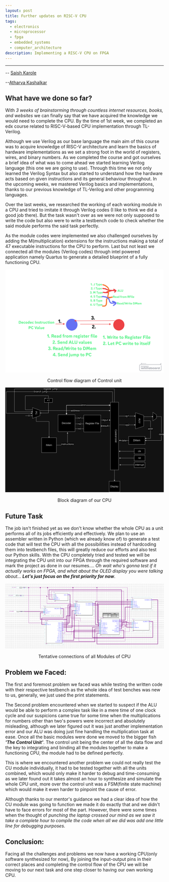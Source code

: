 ```yaml
---
layout: post
title: Further updates on RISC-V CPU
tags:
  - electronics
  - microprocessor
  - fpga
  - embedded_systems
  - computer_architecture
description: Implementing a RISC-V CPU on FPGA
---
```


---
-- [Saish Karole](https://github.com/saishock1504/)

--[Atharva Kashalkar](https://github.com/RapidRoger18)


## What have we done so far?
With *3 weeks of brainstorming through countless internet resources, books, and websites* we can finally say that we have acquired the knowledge we would need to complete the CPU. By the time of 1st week, we completed an edx course related to RISC-V-based CPU implementation through TL-Verilog. 

Although we use Verilog as our base language the main aim of this course was to acquire knowledge of RISC-V architecture and learn the basics of hardware implementations as we set a strong foot in the world of registers, wires, and binary numbers. As we completed the course and got ourselves a brief idea of what was to come ahead we started learning Verilog language (this one we are going to use). Through this time we not only learned the Verilog Syntax but also started to understand how the hardware acts based on given instructions and its general behaviour throughout. In the upcoming weeks, we mastered Verilog basics and implementations, thanks to our previous knowledge of TL-Verilog and other programming languages.

Over the last weeks, we researched the working of each working module in a CPU and tried to imitate it through Verilog codes (I like to think we did a good job there). But the task wasn't over as we were not only supposed to write the code but also were to write a testbench code to check whether the said module performs the said task perfectly.

As the module codes were implemented we also challenged ourselves by adding the M(multiplication) extensions for the instructions making a total of 47 executable instructions for the CPU to perform. Last but not least we connected all the modules (Verilog codes) through intel powered application namely Quartus to generate a detailed blueprint of a fully functioning CPU.


![](/assets/posts/RISC-V-CPU/control_flow.png)
<p align = "center"> Control flow diagram of Control unit </p>


![](/assets/posts/RISC-V-CPU/CPU_blockdiagram.png)
<p align = "center"> Block diagram of our CPU </p>


## Future Task 
The job isn't finished yet as we don't know whether the whole CPU as a unit performs all of its jobs efficiently and effectively. We plan to use an assembler written in Python (which we already know of) to generate a test code that will test the CPU with all the possibilities instead of hardcoding them into testbench files, this will greatly reduce our efforts and also test our Python skills. With the CPU completely tried and tested we will be integrating the CPU unit into our FPGA through the required software and mark the project as done in our resumes.... *Oh wait who's gonna test if it actually works on FPGA, and what about the OLED display you were talking about... **Let's just focus on the first priority for now***. 


![](/assets/posts/RISC-V-CPU/risc_bdf.png)
<p align = "center"> Tentative connections of all Modules of CPU </p>

## Problem we Faced:
The first and foremost problem we faced was while testing the written code with their respective testbench as the whole idea of test benches was new to us, generally, we just used the print statements. 

The Second problem encountered when we started to suspect if the ALU would be able to perform a complex task like in a mere time of one clock cycle and our suspicions came true for some time when the multiplications for numbers other than two's powers were incorrect and absolutely misleading, although we later figured out it was just another implementation error and our ALU was doing just fine handling the multiplication task at ease. Once all the basic modules were done we moved to the bigger fish ***'The Control Unit'***. The control unit being the center of all the data flow and the key to integrating and binding all the modules together to make a functioning CPU, the module had to be defined perfectly. 

This is where we encountered another problem we could not really test the CU module individually, it had to be tested together with all the units combined, which would only make it harder to debug and time-consuming as we later found out it takes almost an hour to synthesize and simulate the whole CPU unit, more over the control unit was a FSM(finite state machine) which would make it even harder to pinpoint the cause of error. 

Although thanks to our mentor's guidance we had a clear idea of how the CU module was going to function we made it do exactly that and we didn't have to face errors for most of the part. However, there were some times when the thought of *punching the laptop crossed our mind as we saw it take a complete hour to compile the code when all we did was add one little line for debugging purposes.*

## Conclusion:
Facing all the challenges and problems we now have a working CPU(only software synthesized for now), By joining the input-output pins in their correct places and completing the control flow of the CPU we will be moving to our next task and one step closer to having our own working CPU.